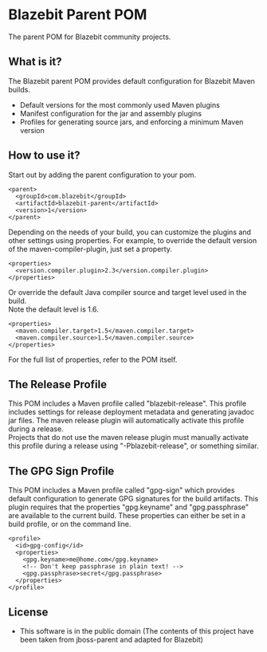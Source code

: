 Blazebit Parent POM
================
The parent POM for Blazebit community projects.

What is it?
-----------
The Blazebit parent POM provides default configuration for Blazebit Maven builds.
 
* Default versions for the most commonly used Maven plugins
* Manifest configuration for the jar and assembly plugins
* Profiles for generating source jars, and enforcing a minimum Maven version

How to use it?
--------------
Start out by adding the parent configuration to your pom.

    <parent>
      <groupId>com.blazebit</groupId>
      <artifactId>blazebit-parent</artifactId>
      <version>1</version>
    </parent>

Depending on the needs of your build, you can customize the plugins and other 
settings using properties.  For example, to override the default version of the
maven-compiler-plugin, just set a property.

    <properties>
      <version.compiler.plugin>2.3</version.compiler.plugin>
    </properties>

Or override the default Java compiler source and target level used in the build.  
Note the default level is 1.6.

    <properties>
      <maven.compiler.target>1.5</maven.compiler.target>
      <maven.compiler.source>1.5</maven.compiler.source>
    </properties>

For the full list of properties, refer to the POM itself.

The Release Profile
--------------------
This POM includes a Maven profile called "blazebit-release".  This profile includes 
settings for release deployment metadata and generating javadoc jar files.  The 
maven release plugin will automatically activate this profile during a release.  
Projects that do not use the maven release plugin must manually activate this 
profile during a release using "-Pblazebit-release", or something similar.

The GPG Sign Profile
--------------------
This POM includes a Maven profile called "gpg-sign" which provides default 
configuration to generate GPG signatures for the build artifacts.  This plugin 
requires that the properties "gpg.keyname" and "gpg.passphrase" are available to 
the current build.  These properties can either be set in a
build profile, or on the command line.

    <profile>
      <id>gpg-config</id>
      <properties>
        <gpg.keyname>me@home.com</gpg.keyname>
        <!-- Don't keep passphrase in plain text! -->
        <gpg.passphrase>secret</gpg.passphrase>
      </properties>
    </profile>

License
-------
* This software is in the public domain (The contents of this project have been taken from jboss-parent and adapted for Blazebit)